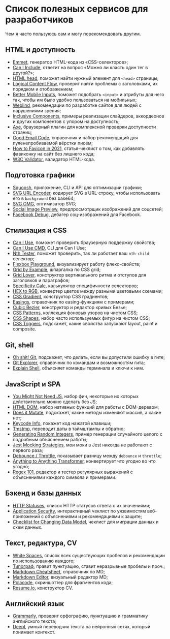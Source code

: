 # Список полезных сервисов для разработчиков

Чем я часто пользуюсь сам и могу порекомендовать другим.

## HTML и доступность

- [Emmet](https://www.emmet.io), генератор HTML-кода из «CSS-селекторов»;
- [Can I Include](https://caninclude.glitch.me), ответит на вопрос «Можно ли класть один тег в другой?»;
- [HTML head](https://html-head.ru), поможет найти нужный элемент для `<head>` страницы;
- [Logical Content Flow](https://defaced.dev/tools/logical-content-flow/), проверит найти проблемы с заголовками, их порядком и отображением;
- [Better Mobile Inputs](https://better-mobile-inputs.netlify.app), поможет подобрать `<input>` и атрибуты для него так, чтобы им было удобно пользоваться на мобильных;
- [Weblind](https://weblind.ru), рекомендации по разработке сайтов для людей с нарушениями зрения;
- [Inclusive Components](https://inclusive-components.design), примеры реализации слайдеров, аккордеонов и других компонентов с упором на доступность;
- [Axe](https://www.deque.com/axe/), браузерный плагин для комплексной проверки доступности страниц;
- [Good Email Code](https://www.goodemailcode.com), справочник и набор рекомендаций для пуленепробиваемой вёрстки писем;
- [How to Favicon in 2021](https://evilmartians.com/chronicles/how-to-favicon-in-2021-six-files-that-fit-most-needs), статья-чеклист о том, как добавлять фавиконку на сайт без лишнего кода;
- [W3C Validator](https://validator.w3.org/nu/#textarea), валидатор HTML-кода.

## Подготовка графики

- [Squoosh](https://squoosh.app), приложение, CLI и API для оптимизации графики;
- [SVG URL Encoder](https://yoksel.github.io/url-encoder/ru/), кодирует SVG в URL-строку, чтобы использовать его в `background` без base64;
- [SVG OMG](https://jakearchibald.github.io/svgomg/), оптимизатор SVG;
- [Social Image Preview](https://socialsharepreview.com/), предпросмотрщик изображений для соцсетей;
- [Facebook Debug](https://developers.facebook.com/tools/debug/), дебагер соц-изображений для Facebook.

## Стилизация и CSS

- [Can I Use](https://caniuse.com/), поможет проверить браузерную поддержку свойства;
- [Can I Use CMD](https://github.com/sgentle/caniuse-cmd), CLI для Can I Use;
- [Nth Tester](https://css-tricks.com/examples/nth-child-tester/), поможет проверить, так ли работает ваш `nth-child` селектор;
- [Flexbox Playground](https://codepen.io/enxaneta/full/adLPwv/), визуализирует работу флекс-свойств;
- [Grid by Example](https://gridbyexample.com/examples/), шпаргалка по CSS grid;
- [Grid Lover](https://www.gridlover.net/try), конструктор вертикального ритма и отступов для заголовков и параграфов;
- [Specificity Calc](https://specificity.keegan.st), калькулятор специфичности селекторов;
- [HEX to RGB](https://www.webfx.com/web-design/hex-to-rgb/), конвертер цветов между разными цветовыми схемами;
- [CSS Gradient](https://cssgradient.io), конструктор CSS градиентов;
- [Easings](https://easings.net), справочник по easing-функциям с примерами;
- [Cubic Bezier](https://cubic-bezier.com/#.87,0,.13,1), конструктор и редактор кривых Безье;
- [CSS Patterns](https://projects.verou.me/css3patterns/), коллекция фоновых узоров на чистом CSS;
- [CSS Shapes](https://css-tricks.com/the-shapes-of-css/), набор часто используемых фигур на чистом CSS;
- [CSS Triggers](https://csstriggers.com), подскажет, какие свойства запускают layout, paint и composite.

## Git, shell

- [Oh shit! Git](https://ohshitgit.com), подскажет, что делать, если вы допустили ошибку в гите;
- [Git Explorer](https://gitexplorer.com), справочник по командам и возможностям гита;
- [Explain Shell](https://explainshell.com), объясняет команды терминала и ключи к ним.

## JavaScript и SPA

- [You Might Not Need JS](http://youmightnotneedjs.com), набор фич, некоторые их которых действительно можно сделать без JS;
- [HTML DOM](https://htmldom.dev), набор нативных функций для работы с DOM-деревом;
- [Does it Mutate](https://doesitmutate.xyz), подскажет, какие методы изменяют массив, а какие нет;
- [Keycode Info](http://keycode.info), покажет код нажатой клавиши;
- [Tmstmp](https://bespoyasov.ru/tmstmp/), переводит даты в таймштампы и обратно;
- [Generating Random Integers](https://stackoverflow.com/a/1527820/3141337), пример генерации случайного целого с подробным объяснением работы;
- [Jest Mocking Strategies](https://mercedesbernard.com/blog/jest-mocking-strategies), мои моки в Jest никогда не работают с первого раза;
- [Debounce / Throttle](http://demo.nimius.net/debounce_throttle/), показывает разницу между `debounce` и `throttle`;
- [Anything to Anything Transformer](https://transform.tools/json-schema-to-openapi-schema), конвертирует что угодно во что угодно;
- [Regex 101](https://regex101.com), редактор и тестер регулярных выражений с объяснениями каждого символа и примерами.

## Бэкенд и базы данных

- [HTTP Statuses](https://httpstatuses.com), список HTTP статусов ответа с их значениями;
- [Application Security](https://application.security/free/owasp-top-10), интерактивный чеклист по уязвимостям веб-приложений с объяснениями и рекомендациями к защите;
- [Checklist for Changing Data Model](https://rtpg.co/2021/06/07/changes-checklist.html), чеклист для миграции данных и схем данных.

## Текст, редактура, CV

- [White Spaces](https://kirillbelyaev.com/s/), список всех существующих пробелов и рекомендации по использованию каждого;
- [Типограф](https://typograf.github.io/mobile.html), правит пунктуацию, ставит неразрывные пробелы и проч.;
- [Markdown Cheatsheet](https://github.com/adam-p/markdown-here/wiki/Markdown-Cheatsheet), справочник по MD;
- [Markdown Editor](https://readme.so), визуальный редактор MD;
- [Polacode](https://github.com/octref/polacode), скриншоттер для фрагментов кода;
- [Resume.io](https://resume.io), конструктор CV.

## Английский язык

- [Grammarly](https://app.grammarly.com), проверит орфографию, пунктуацию и грамматику английского текста;
- [Deepl](https://www.deepl.com/translator), умный переводчик текста на нейронных сетях, который понимает контекст.
